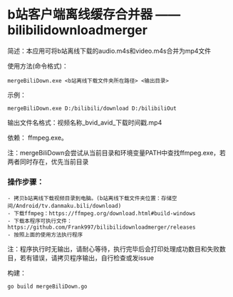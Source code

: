 # b站客户端离线缓存合并器 —— bilibilidownloadmerger


简述：本应用可将b站离线下载的audio.m4s和video.m4s合并为mp4文件


使用方法(命令格式)：
```
mergeBiliDown.exe <b站离线下载文件夹所在路径> <输出目录>
```

示例：
```
mergeBiliDown.exe D:/bilibili/download D:/bilibiliOut
```
输出文件名格式：视频名称_bvid_avid_下载时间戳.mp4

依赖：
ffmpeg.exe。


注：mergeBiliDown会尝试从当前目录和环境变量PATH中查找ffmpeg.exe，若两者同时存在，优先当前目录


### 操作步骤：
```
- 拷贝b站离线下载视频目录到电脑。(b站离线下载文件夹位置：存储空间/Android/tv.danmaku.bili/download)
- 下载ffmpeg：https://ffmpeg.org/download.html#build-windows
- 下载本程序可执行文件：https://github.com/Frank997/bilibilidownloadmerger/releases
- 按照上面的使用方法执行程序
```
注：程序执行时无输出，请耐心等待，执行完毕后会打印处理成功数目和失败数目，若有错误，请拷贝程序输出，自行检查或发issue


构建：
```
go build mergeBiliDown.go
```
